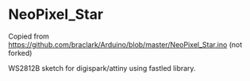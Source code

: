 # NeoPixel_Star

Copied from https://github.com/braclark/Arduino/blob/master/NeoPixel_Star.ino
(not forked)

WS2812B sketch for digispark/attiny using fastled library.
